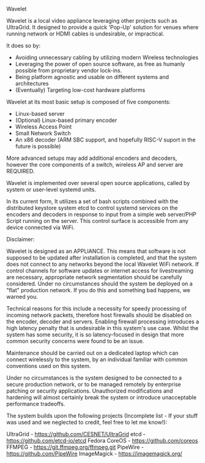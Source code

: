 Wavelet

Wavelet is a local video appliance leveraging other projects such as UltraGrid.  It designed to provide a quick 'Pop-Up' solution for venues where running network or HDMI cables is undesirable, or impractical.   

It does so by:

* Avoiding unnecessary cabling by utilizing modern Wireless technologies
* Leveraging the power of open source software, as free as humanly possible from proprietary vendor lock-ins.
* Being platform agnostic and usable on different systems and architectures
* (Eventually) Targeting low-cost hardware platforms

Wavelet at its most basic setup is composed of five components:

* Linux-based server
* (Optional) Linux-based primary encoder
* Wireless Access Point
* Small Network Switch
* An x86 decoder (ARM SBC support, and hopefully RISC-V suport in the future is possible)

More advanced setups may add additional encoders and decoders, however the core components of a switch, wireless AP and server are REQUIRED.

Wavelet is implemented over several open source applications, called by system or user-level systemd units.

In its current form, It utilizes a set of bash scripts combined with the distributed keystore system etcd to control systemd services on the encoders and decoders in response to input from a simple web server/PHP Script running on the server.   This control surface is accessible from any device connected via WiFi.

Disclaimer:

Wavelet is designed as an APPLIANCE.   This means that software is not supposed to be updated after installation is completed, and that the system does not connect to any networks beyond the local Wavelet WiFi network.  If control channels for software updates or internet access for livestreaming are necessary, appropriate network segmentation should be carefully considered.   Under no circumstances should the system be deployed on a "flat" production network.   If you do this and something bad happens, we warned you.

Technical reasons for this include a necessity for speedy processing of incoming network packets, therefore host firewalls should be disabled on the encoder, decoder and servers.  Enabling firewall processing introduces a high latency penalty that is undesirable in this system's use case.  Whilst the system has some security, it is so latency-focused in design that more common security concerns were found to be an issue.


Maintenance should be carried out on a dedicated laptop which can connect wirelessly to the system, by an individual familiar with common conventions used on this system.


Under no circumstances is the system designed to be connected to a secure production network, or to be managed remotely by enterprise patching or security applications.  Unauthorized modifications and hardening will almost certainly break the system or introduce unacceptable performance tradeoffs.


The system builds upon the following projects (Incomplete list - If your stuff was used and we neglected to credit, feel free to let me know!):

UltraGrid      -  https://github.com/CESNET/UltraGrid
etcd           -  https://github.com/etcd-io/etcd
Fedora CoreOS  -  https://github.com/coreos
FFMPEG         -  https://git.ffmpeg.org/ffmpeg.git
PipeWire       -  https://github.com/PipeWire
ImageMagick    -  https://imagemagick.org/
